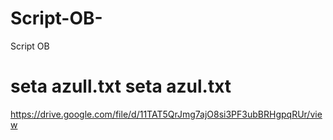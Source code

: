 # Script-OB-
Script OB 

# seta azull.txt seta azul.txt
https://drive.google.com/file/d/11TAT5QrJmg7ajO8si3PF3ubBRHgpqRUr/view

